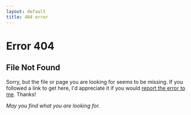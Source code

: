 ```yaml
---
layout: default
title: 404 error
---
```


# Error 404

## File Not Found

Sorry, but the file or page you are looking for seems to be missing. If you followed a link to get here, I'd appreciate it if you would [report the error to me](mailto:joshua.shapiro@brynmawr.edu). Thanks!

*May you find what you are looking for.*
